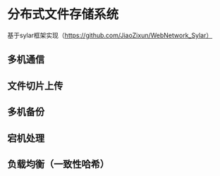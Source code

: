 # 分布式文件存储系统
基于sylar框架实现（https://github.com/JiaoZixun/WebNetwork_Sylar）

## 多机通信


## 文件切片上传


## 多机备份


## 宕机处理


## 负载均衡（一致性哈希）